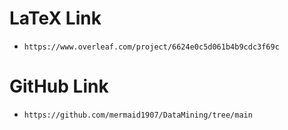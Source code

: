 # LaTeX Link

* `https://www.overleaf.com/project/6624e0c5d061b4b9cdc3f69c`

# GitHub Link

* `https://github.com/mermaid1907/DataMining/tree/main`
